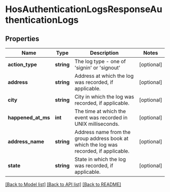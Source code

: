 # HosAuthenticationLogsResponseAuthenticationLogs

## Properties
Name | Type | Description | Notes
------------ | ------------- | ------------- | -------------
**action_type** | **string** | The log type - one of &#39;signin&#39; or &#39;signout&#39; | [optional] 
**address** | **string** | Address at which the log was recorded, if applicable. | [optional] 
**city** | **string** | City in which the log was recorded, if applicable. | [optional] 
**happened_at_ms** | **int** | The time at which the event was recorded in UNIX milliseconds. | [optional] 
**address_name** | **string** | Address name from the group address book at which the log was recorded, if applicable. | [optional] 
**state** | **string** | State in which the log was recorded, if applicable. | [optional] 

[[Back to Model list]](../README.md#documentation-for-models) [[Back to API list]](../README.md#documentation-for-api-endpoints) [[Back to README]](../README.md)


